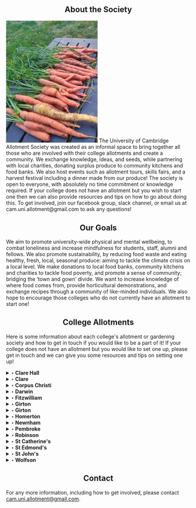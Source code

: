 ## <center><a name ="about"></a>About the Society</center>
<img src="/IMG_20210905_190139.jpg" width="250" class="left-img"/>
The University of Cambridge Allotment Society was created as an informal space to bring together all those who are involved with their college allotments and create a community. We exchange knowledge, ideas, and seeds, while partnering with local charities, donating surplus produce to community kitchens and food banks. We also host events such as allotment tours, skills fairs, and a harvest festival including a dinner made from our produce! The society is open to everyone, with absolutely no time commitment or knowledge required. If your college does not have an allotment but you wish to start one then we can also provide resources and tips on how to go about doing this. To get involved, join our facebook group, slack channel, or email us at cam.uni.allotment@gmail.com to ask any questions!

## <center><a name ="about"></a>Our Goals</center>
We aim to promote university-wide physical and mental wellbeing, to combat loneliness and increase mindfulness for students, staff, alumni and fellows. We also promote sustainability, by reducing food waste and eating healthy, fresh, local, seasonal produce: aiming to tackle the climate crisis on a local level. We make donations to local food banks, community kitchens and charities to tackle food poverty, and promote a sense of community; bridging the ‘town and gown’ divide. We want to increase knowledge of where food comes from, provide horticultural demonstrations, and exchange recipes through a community of like-minded individuals. We also hope to encourage those colleges who do not currently have an allotment to start one! 


## <center><a name ="colleges"></a>College Allotments</center>
Here is some information about each college's allotment or gardening society and how to get in touch if you would like to be a part of it! If your college does not have an allotment but you would like to set one up, please get in touch and we can give you some resources and tips on setting one up!
<details>
  <summary> <b>‣ Clare Hall</b></summary>
  
  See a video made for University Wellness Week, documenting the progress of the Clare Hall Allotment from its beginnings in 2020 <a href="https://www.youtube.com/watch?v=ZmPv5DF7_UE" class="class2">here</a>. Contact Sarah Gough (sag66) or Claire Coffey (cic31) to get involved!
  
</details>

<details>
  <summary> <b>‣ Clare </b></summary>
  
  Contact Charlotte Dunn (ckd25) or Joe Landman (jl832) to get involved in the Clare Grower Group!
  
</details>

<details>
  <summary> <b>‣ Corpus Christi </b></summary>
  
  Contact Darius Kos (dgk28) to get involved in the allotment at Lekhampton site!
  
</details>

<details>
  <summary> <b>‣ Darwin </b></summary>
  
  Contact Meg Groom or Chris Davis to get involved in the DarGar society!
  
</details>

<details>
  <summary> <b>‣ Fitzwilliam </b></summary>
  
  At Fitzwilliam, the college gardeners grow produce in the gardens. Contact head gardener Steve Kidger to get involved!
  
</details>

<details>
  <summary> <b>‣ Girton </b></summary>
  
  Contact Jules Pye (jpp49) to get involved in the Girton green society!
  
</details>

<details>
  <summary> <b>‣ Girton </b></summary>
  
  Contact Moby Wells (mtw42) or Anya Williams (aow24) to get involved in the Gonville and Caius Allotment Society!
  
</details>

<details>
  <summary> <b>‣ Homerton </b></summary>
  
  Contact James Burrows (jsb213) to get involved in the Homerton Rock Allotment Society!
  
</details>

<details>
  <summary> <b>‣ Newnham </b></summary>
  
  Newnham has two gardening societies: Newnham allotment gardeners and Newnham student garden club. Contact the head gardener Lottie Collis (head.gardener@newn.cam.ac.uk) to get involved in Newnham Allotment Gardeners. Contact Lily Hands (lah78) or studentgardencommittee@newn.cam.ac.uk to get invovled in the Newnham Student Garden Club, or visit their Facebook page <a href="https://www.facebook.com/search/top?q=newnham%20garden%20club" class="class2">here</a>!
  
</details>

<details>
  <summary> <b>‣ Pembroke </b></summary>
  
  Contact Maryam Grassly (mg996) to get involved in the Pembroke allotment!
  
</details>

<details>
  <summary> <b>‣ Robinson </b></summary>
  
  Contact Hannah Walters to get involved in the Robinson allotment!
  
</details>

<details>
  <summary> <b>‣ St Catherine's </b></summary>
  
  Contact Rory Cockshaw to get involved in the St Catherine's allotment!
  
</details>

<details>
  <summary> <b>‣ St Edmond's </b></summary>
  
  Contact Florence Cochrane to get involved in the St Edmond's allotment!
  
</details>

<details>
  <summary> <b>‣ St John's </b></summary>
  
  Contact the MCR to get involved in the St John's allotment!
  
</details>

<details>
  <summary> <b>‣ Wolfson </b></summary>
  
  Contact Millie Race to get involved in the Wolfson College Student Garden and find them on instagram <a href="https://www.instagram.com/wolfsonstudentgarden/" class="class2">here</a>! 
  
</details>


<!---
## <center><a name ="collabs"></a>Collaborations</center>
Information about any collaborations or projects with charities etc 

## <center><a name ="events"></a>Events</center>
Social meetups, trips, etc --->

## <center><a name ="contact"></a>Contact</center>
For any more information, including how to get involved, please contact cam.uni.allotment@gmail.com. 
